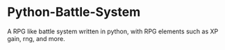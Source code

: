 # Python-Battle-System
A RPG like battle system written in python, with RPG elements such as XP gain, rng, and more. 
